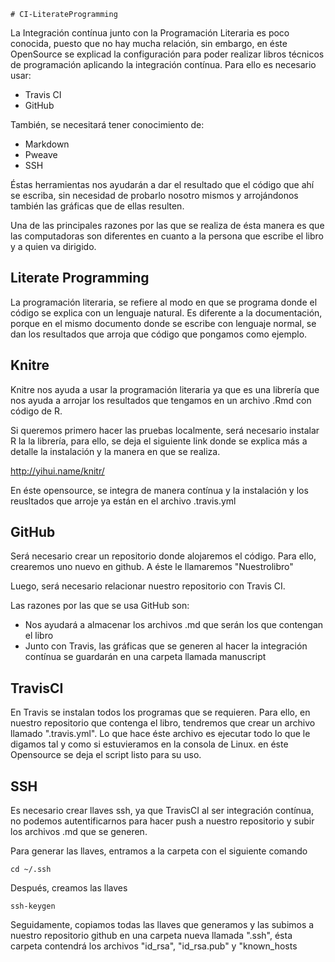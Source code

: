 	# CI-LiterateProgramming
La Integración contínua junto con la Programación Literaria es poco conocida, puesto que no hay mucha relación, sin embargo, en éste OpenSource se explicad la configuración para poder realizar libros técnicos de programación aplicando la integración contínua. Para ello es necesario usar:

* Travis CI
* GitHub

También, se necesitará tener conocimiento de:

* Markdown
* Pweave
* SSH

Éstas herramientas nos ayudarán a dar el resultado que el código que ahí se escriba, sin necesidad de probarlo nosotro mismos y arrojándonos también las gráficas que de ellas resulten.

Una de las principales razones por las que se realiza de ésta manera es que las computadoras son diferentes en cuanto a la persona que escribe el libro y a quien va dirigido.

## Literate Programming
La programación literaria, se refiere al modo en que se programa donde el código se explica con un lenguaje natural. Es diferente a la documentación, porque en el mismo documento donde se escribe con lenguaje normal, se dan los resultados que arroja que código que pongamos como ejemplo.

## Knitre 
Knitre nos ayuda a usar la programación literaria ya que es una librería que nos ayuda a arrojar los resultados que tengamos en un archivo .Rmd con código de R. 

Si queremos primero hacer las pruebas localmente, será necesario instalar R la la librería, para ello, se deja el siguiente link donde se explica más a detalle la instalación y la manera en que se realiza.

http://yihui.name/knitr/

En éste opensource, se integra de manera contínua y la instalación y los reusltados que arroje ya están en el archivo .travis.yml


## GitHub
Será necesario crear un repositorio donde alojaremos el código. Para ello, crearemos uno nuevo en github. A éste le llamaremos "Nuestrolibro"

Luego, será necesario relacionar nuestro repositorio con Travis CI.

Las razones por las que se usa GitHub son:

 - Nos ayudará a almacenar los archivos .md que serán los que contengan el libro
 - Junto con Travis, las gráficas que se generen al hacer la integración contínua se guardarán en una carpeta llamada  manuscript 

## TravisCI
En Travis se instalan todos los programas que se requieren. Para ello, en nuestro repositorio que contenga el libro, tendremos que crear un archivo llamado ".travis.yml". 
Lo que hace éste archivo es ejecutar todo lo que le digamos tal y como si estuvieramos en la consola de Linux. en éste Opensource se deja el script listo para su uso. 


## SSH
Es necesario crear llaves ssh, ya que TravisCI al ser integración contínua, no podemos autentificarnos para hacer push a nuestro repositorio y subir los archivos .md que se generen.

Para generar las llaves, entramos a la carpeta con el siguiente comando

	cd ~/.ssh

Después, creamos las llaves

	ssh-keygen

Seguidamente, copiamos todas las llaves que generamos y las subimos a nuestro repositorio github en una carpeta nueva llamada ".ssh", ésta carpeta contendrá los archivos "id_rsa", "id_rsa.pub" y "known_hosts


